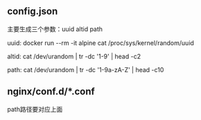 
## config.json

主要生成三个参数：uuid   altid  path

uuid:
docker run --rm -it alpine cat /proc/sys/kernel/random/uuid

altid:
cat /dev/urandom | tr -dc '1-9' | head -c2

path:
cat /dev/urandom | tr -dc '1-9a-zA-Z' | head -c10


## nginx/conf.d/*.conf

path路径要对应上面
